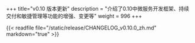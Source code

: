 +++
title="v0.10 版本更新"
description = "介绍了0.10中微服务开发框架、持续交付和敏捷管理等功能的增强、变更等"
weight = 996
+++

{{< readfile file="/static/release/CHANGELOG_v0.10.0_zh.md" markdown="true" >}}